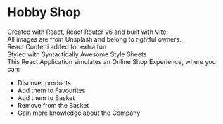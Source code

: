 # Hobby Shop
Created with React, React Router v6 and built with Vite. <br/>
All images are from Unsplash and belong to rightful owners.  <br/>
React Confetti added for extra fun  <br/>
Styled with Syntactically Awesome Style Sheets <br/>
This React Application simulates an Online Shop Experience, where you can:
 - Discover products
 - Add them to Favourites
 - Add them to Basket
 - Remove from the Basket
 - Gain more knowledge about the Company 
